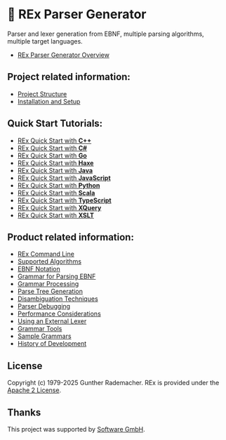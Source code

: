 <link rel="stylesheet" href="docs/markdown.css">

# 👑 **REx Parser Generator**

Parser and lexer generation from EBNF, multiple parsing algorithms, multiple target languages.

 - [REx Parser Generator Overview](docs/overview.md)

## Project related information:

  - [Project Structure](docs/project-structure.md)
  - [Installation and Setup](docs/installation-and-setup.md)

## Quick Start Tutorials:

 - [REx Quick Start with **C++**](docs/quickstart-cpp.md)
 - [REx Quick Start with **C#**](docs/quickstart-cs.md)
 - [REx Quick Start with **Go**](docs/quickstart-go.md)
 - [REx Quick Start with **Haxe**](docs/quickstart-haxe.md)
 - [REx Quick Start with **Java**](docs/quickstart-java.md)
 - [REx Quick Start with **JavaScript**](docs/quickstart-javascript.md)
 - [REx Quick Start with **Python**](docs/quickstart-python.md)
 - [REx Quick Start with **Scala**](docs/quickstart-scala.md)
 - [REx Quick Start with **TypeScript**](docs/quickstart-typescript.md)
 - [REx Quick Start with **XQuery**](docs/quickstart-xquery.md)
 - [REx Quick Start with **XSLT**](docs/quickstart-xslt.md)

## Product related information:

 - [REx Command Line](docs/rex-command-line.md)
 - [Supported Algorithms](docs/supported-algorithms.md)
 - [EBNF Notation](docs/ebnf-notation.md)
 - [Grammar for Parsing EBNF](docs/grammar-for-parsing-ebnf.md)
 - [Grammar Processing](docs/grammar-processing.md)
 - [Parse Tree Generation](docs/parse-tree-generation.md)
 - [Disambiguation Techniques](docs/disambiguation-techniques.md)
 - [Parser Debugging](docs/parser-debugging.md)
 - [Performance Considerations](docs/performance-considerations.md)
 - [Using an External Lexer](docs/using-an-external-lexer.md)
 - [Grammar Tools](docs/grammar-tools.md)
 - [Sample Grammars](docs/sample-grammars/README.md)
 - [History of Development](docs/history.md)

## License

Copyright (c) 1979-2025 Gunther Rademacher. REx is provided under the [Apache 2 License](LICENSE).

## Thanks

This project was supported by [Software GmbH](https://www.softwareag.com/).